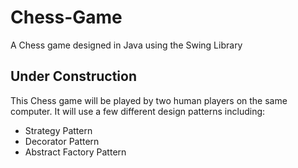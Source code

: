 # Chess-Game
A Chess game designed in Java using the Swing Library

## Under Construction

This Chess game will be played by two human players on the same computer.
It will use a few different design patterns including:
* Strategy Pattern
* Decorator Pattern
* Abstract Factory Pattern
